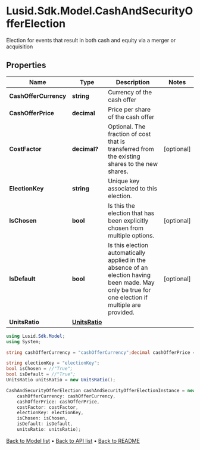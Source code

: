 # Lusid.Sdk.Model.CashAndSecurityOfferElection
Election for events that result in both cash and equity via a merger or acquisition

## Properties

Name | Type | Description | Notes
------------ | ------------- | ------------- | -------------
**CashOfferCurrency** | **string** | Currency of the cash offer | 
**CashOfferPrice** | **decimal** | Price per share of the cash offer | 
**CostFactor** | **decimal?** | Optional. The fraction of cost that is transferred from the existing shares to the new shares. | [optional] 
**ElectionKey** | **string** | Unique key associated to this election. | 
**IsChosen** | **bool** | Is this the election that has been explicitly chosen from multiple options. | [optional] 
**IsDefault** | **bool** | Is this election automatically applied in the absence of an election having been made.  May only be true for one election if multiple are provided. | [optional] 
**UnitsRatio** | [**UnitsRatio**](UnitsRatio.md) |  | 

```csharp
using Lusid.Sdk.Model;
using System;

string cashOfferCurrency = "cashOfferCurrency";decimal cashOfferPrice = "cashOfferPrice";

string electionKey = "electionKey";
bool isChosen = //"True";
bool isDefault = //"True";
UnitsRatio unitsRatio = new UnitsRatio();

CashAndSecurityOfferElection cashAndSecurityOfferElectionInstance = new CashAndSecurityOfferElection(
    cashOfferCurrency: cashOfferCurrency,
    cashOfferPrice: cashOfferPrice,
    costFactor: costFactor,
    electionKey: electionKey,
    isChosen: isChosen,
    isDefault: isDefault,
    unitsRatio: unitsRatio);
```

[Back to Model list](../README.md#documentation-for-models) &#8226; [Back to API list](../README.md#documentation-for-api-endpoints) &#8226; [Back to README](../README.md)
